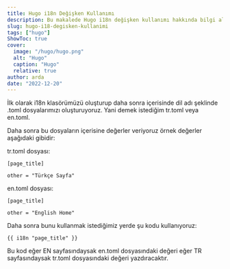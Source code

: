 ```yaml
---
title: Hugo i18n Değişken Kullanımı
description: Bu makalede Hugo i18n değişken kullanımı hakkında bilgi alabilirsiniz.
slug: hugo-i18-degisken-kullanimi
tags: ["hugo"]
ShowToc: true
cover:
  image: "/hugo/hugo.png"
  alt: "Hugo"
  caption: "Hugo"
  relative: true
author: arda
date: "2022-12-20"
---
```


İlk olarak i18n klasörümüzü oluşturup daha sonra içerisinde dil adı şeklinde .toml dosyalarımızı oluşturuyoruz. Yani demek istediğim tr.toml veya en.toml.

Daha sonra bu dosyaların içerisine değerler veriyoruz örnek değerler aşağıdaki gibidir:

tr.toml dosyası:

    [page_title]
    
    other = "Türkçe Sayfa"

en.toml dosyası:

    [page_title]
    
    other = "English Home"

Daha sonra bunu kullanmak istediğimiz yerde şu kodu kullanıyoruz:

    {{ i18n "page_title" }}

Bu kod eğer EN sayfasındaysak en.toml dosyasındaki değeri eğer TR sayfasındaysak tr.toml dosyasındaki değeri yazdıracaktır.
